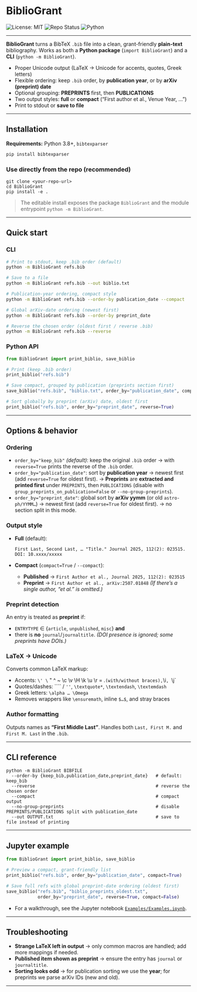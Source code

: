 # BiblioGrant

![License: MIT](https://img.shields.io/badge/License-MIT-yellow.svg)
![Repo Status](https://img.shields.io/badge/repo-public-brightgreen)
![Python](https://img.shields.io/badge/python-3.8%2B-blue)

---

**BiblioGrant** turns a BibTeX `.bib` file into a clean, grant-friendly **plain-text** bibliography.
Works as both a **Python package** (`import BiblioGrant`) and a **CLI** (`python -m BiblioGrant`).

* Proper Unicode output (LaTeX → Unicode for accents, quotes, Greek letters)
* Flexible ordering: keep `.bib` order, by **publication year**, or by **arXiv (preprint) date**
* Optional grouping: **PREPRINTS** first, then **PUBLICATIONS**
* Two output styles: **full** or **compact** (“First author et al., Venue Year, …”)
* Print to stdout or **save to file**

---

## Installation

**Requirements:** Python 3.8+, `bibtexparser`

```bash
pip install bibtexparser
```

### Use directly from the repo (recommended)

```
git clone <your-repo-url>
cd BiblioGrant
pip install -e .
```

> The editable install exposes the package `BiblioGrant` and the module entrypoint `python -m BiblioGrant`.

---

## Quick start

### CLI

```bash
# Print to stdout, keep .bib order (default)
python -m BiblioGrant refs.bib

# Save to a file
python -m BiblioGrant refs.bib --out biblio.txt

# Publication-year ordering, compact style
python -m BiblioGrant refs.bib --order-by publication_date --compact

# Global arXiv-date ordering (newest first)
python -m BiblioGrant refs.bib --order-by preprint_date

# Reverse the chosen order (oldest first / reverse .bib)
python -m BiblioGrant refs.bib --reverse
```

### Python API

```python
from BiblioGrant import print_biblio, save_biblio

# Print (keep .bib order)
print_biblio("refs.bib")

# Save compact, grouped by publication (preprints section first)
save_biblio("refs.bib", "biblio.txt", order_by="publication_date", compact=True)

# Sort globally by preprint (arXiv) date, oldest first
print_biblio("refs.bib", order_by="preprint_date", reverse=True)
```

---

## Options & behavior

### Ordering

* `order_by="keep_bib"` *(default)*: keep the original `.bib` order
  → with `reverse=True` prints the reverse of the `.bib` order.
* `order_by="publication_date"`: sort by **publication year**
  → newest first (add `reverse=True` for oldest first).
  → **Preprints** are **extracted and printed first** under `PREPRINTS`, then `PUBLICATIONS`
  (disable with `group_preprints_on_publication=False` or `--no-group-preprints`).
* `order_by="preprint_date"`: global sort by **arXiv yymm** (or old `astro-ph/YYMM…`)
  → newest first (add `reverse=True` for oldest first).
  → no section split in this mode.

### Output style

* **Full** (default):

  ```
  First Last, Second Last, … "Title." Journal 2025, 112(2): 023515. DOI: 10.xxxx/xxxxx
  ```
* **Compact** (`compact=True` / `--compact`):

  * **Published** → `First Author et al., Journal 2025, 112(2): 023515`
  * **Preprint**  → `First Author et al., arXiv:2507.01848`
    *(If there’s a single author, “et al.” is omitted.)*

### Preprint detection

An entry is treated as **preprint** if:

* `ENTRYTYPE` ∈ {`article`, `unpublished`, `misc`} **and**
* there is **no** `journal`/`journaltitle`.
  *(DOI presence is ignored; some preprints have DOIs.)*

### LaTeX → Unicode

Converts common LaTeX markup:

* Accents: `\' \` " ^ \~ \c \v \H \k \u \r = .`(with/without braces),`\i`, `\j\`
* Quotes/dashes: \`\`\`\` / `''`, `\textquote*`, `\textendash`, `\textemdash`
* Greek letters: `\alpha … \Omega`
* Removes wrappers like `\ensuremath`, inline `$…$`, and stray braces

### Author formatting

Outputs names as **“First Middle Last”**.
Handles both `Last, First M.` and `First M. Last` in the `.bib`.

---

## CLI reference

```
python -m BiblioGrant BIBFILE
  --order-by {keep_bib,publication_date,preprint_date}   # default: keep_bib
  --reverse                                              # reverse the chosen order
  --compact                                              # compact output
  --no-group-preprints                                   # disable PREPRINTS/PUBLICATIONS split with publication_date
  --out OUTPUT.txt                                       # save to file instead of printing
```

---

## Jupyter example

```python
from BiblioGrant import print_biblio, save_biblio

# Preview a compact, grant-friendly list
print_biblio("refs.bib", order_by="publication_date", compact=True)

# Save full refs with global preprint-date ordering (oldest first)
save_biblio("refs.bib", "biblio_preprints_oldest.txt",
            order_by="preprint_date", reverse=True, compact=False)
```

* For a walkthrough, see the Jupyter notebook [`Examples/Examples.ipynb`](Examples/Examples.ipynb).

---

## Troubleshooting

* **Strange LaTeX left in output** → only common macros are handled; add more mappings if needed.
* **Published item shown as preprint** → ensure the entry has `journal` or `journaltitle`.
* **Sorting looks odd** → for publication sorting we use the **year**; for preprints we parse arXiv IDs (new and old).

---

